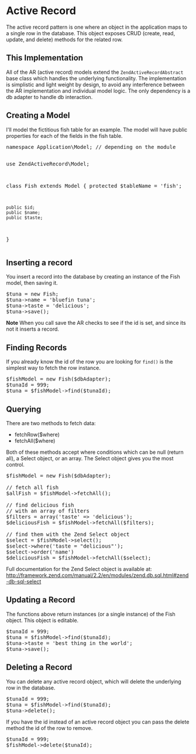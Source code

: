 <h1 class="legend">Active Record</h1>
<p>The active record pattern is one where an object in the application maps to a single row in the database.
This object exposes CRUD (create, read, update, and delete) methods for the related row.</p>

<h2>This Implementation</h2>
<p>All of the AR (active record) models extend the <code>ZendActiveRecordAbstract</code> base class which handles
the underlying functionality. The implementation is simplistic and light weight by design, to avoid any
interference between the AR implementation and individual model logic. The only dependency is a db adapter
to handle db interaction.</p>

<h2>Creating a Model</h2>
<p>I'll model the fictitious fish table for an example. The model will have public properties for each
of the fields in the fish table.</p>
<pre>
namespace Application\Model; // depending on the module

use ZendActiveRecord\Model;

class Fish  extends Model {
    protected $tableName = 'fish';

    public $id;
    public $name;
    public $taste;
}
</pre>

<h2>Inserting a record</h2>
<p>You insert a record into the database by creating an instance of the Fish model, then saving it.</p>

<pre>
$tuna = new Fish;
$tuna->name = 'bluefin tuna';
$tuna->taste = 'delicious';
$tuna->save();
</pre>

<p class="alert alert-info"><strong>Note</strong> When you call save the AR checks to see if the id is set, and since its not it inserts a record.</p>

<h2>Finding Records</h2>
<p>If you already know the id of the row you are looking for <code>find()</code> is the simplest way to fetch the row
instance.</p>

<pre>
$fishModel = new Fish($dbAdapter);
$tunaId = 999;
$tuna = $fishModel->find($tunaId);
</pre>

<h2>Querying</h2>
<p>There are two methods to fetch data:</p>
<ul>
    <li>fetchRow($where)</li>
    <li>fetchAll($where)</li>
</ul>

<p>Both of these methods accept where conditions which can be null (return all), a Select object, or an array.
The Select object gives you the most control.</p>

<pre>
$fishModel = new Fish($dbAdapter);

// fetch all fish
$allFish = $fishModel->fetchAll();

// find delicious fish
// with an array of filters
$filters = array('taste' => 'delicious');
$deliciousFish = $fishModel->fetchAll($filters);

// find them with the Zend Select object
$select = $fishModel->select();
$select->where('taste = "delicious"');
$select->order('name')
$deliciousFish = $fishModel->fetchAll($select);
</pre>

<p>Full documentation for the Zend Select object is available at: <a href="http://framework.zend.com/manual/2.2/en/modules/zend.db.sql.html#zend-db-sql-select">http://framework.zend.com/manual/2.2/en/modules/zend.db.sql.html#zend-db-sql-select</a></p>

<h2>Updating a Record</h2>
<p>The functions above return instances (or a single instance) of the Fish object. This object is editable.</p>
<pre>
$tunaId = 999;
$tuna = $fishModel->find($tunaId);
$tuna->taste = 'best thing in the world';
$tuna->save();
</pre>


<h2>Deleting a Record</h2>
<p>You can delete any active record object, which will delete the underlying row in the database.</p>

<pre>
$tunaId = 999;
$tuna = $fishModel->find($tunaId);
$tuna->delete();
</pre>

<p>If you have the id instead of an active record object you can pass the delete method the id of the row to remove.</p>
<pre>
$tunaId = 999;
$fishModel->delete($tunaId);
</pre>
